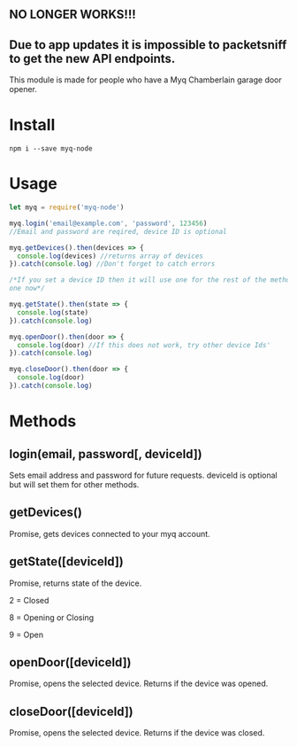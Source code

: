 ## NO LONGER WORKS!!!
## Due to app updates it is impossible to packetsniff to get the new API endpoints.

This module is made for people who have a Myq Chamberlain garage door opener.

# Install

`npm i --save myq-node`

# Usage

```javascript
let myq = require('myq-node')

myq.login('email@example.com', 'password', 123456)
//Email and password are reqired, device ID is optional

myq.getDevices().then(devices => {
  console.log(devices) //returns array of devices
}).catch(console.log) //Don't forget to catch errors

/*If you set a device ID then it will use one for the rest of the methods, if not just provide
one now*/

myq.getState().then(state => {
  console.log(state)
}).catch(console.log)

myq.openDoor().then(door => {
  console.log(door) //If this does not work, try other device Ids'
}).catch(console.log)

myq.closeDoor().then(door => {
  console.log(door)
}).catch(console.log)
```

# Methods

## login(email, password[, deviceId])

Sets email address and password for future requests. deviceId is optional but will set them for other methods.

## getDevices()

Promise, gets devices connected to your myq account.

## getState([deviceId])

Promise, returns state of the device.

2 = Closed

8 = Opening or Closing

9 = Open

## openDoor([deviceId])

Promise, opens the selected device. Returns if the device was opened.

## closeDoor([deviceId])

Promise, opens the selected device. Returns if the device was closed.
